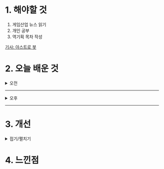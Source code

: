 
# 1. 해야할 것

1. 게임산업 뉴스 읽기 
2. 개인 공부  
3. 역기획 목차 작성

[기사: 아스트로 봇](https://www.gameinsight.co.kr/news/articleView.html?idxno=33133)



# 2. 오늘 배운 것

<details>
<summary>오전</summary>

## 오늘의 뉴스
### 아스트로 봇
![image](https://github.com/user-attachments/assets/7b33c097-1be7-4450-aff6-2875e7055e1e)


</details>

****

<details>
<summary>오후</summary>


</details>

****


# 3. 개선


<details>
<summary>접기/펼치기</summary>


</details>



# 4. 느낀점


